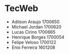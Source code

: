 # TecWeb
* Adilson Araujo 1700650 
* Michael Jordan 1700620 
* Lucas Cirino 1700665 
* Henrique Borges 1700054 
* Felipe Veloso 1700122 
* Enio Ferreira 1601208
